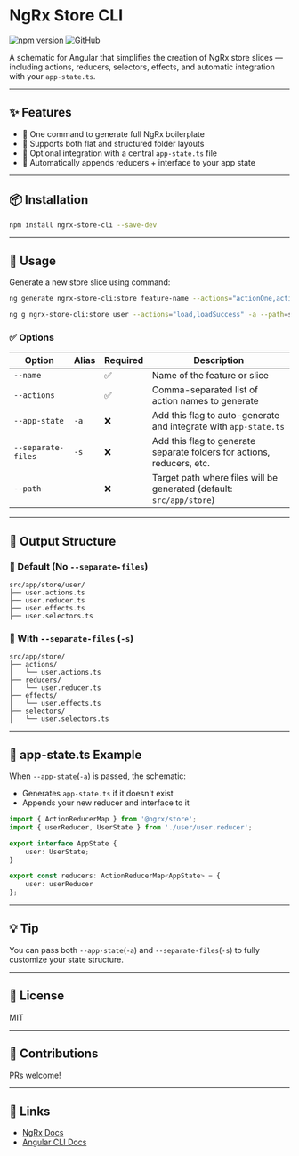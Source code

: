 # NgRx Store CLI

[![npm version](https://img.shields.io/npm/v/ngrx-store-cli.svg?color=brightgreen&label=version)](https://www.npmjs.com/package/ngrx-store-cli)
[![GitHub](https://img.shields.io/badge/GitHub-gurseerat%2Fngrx--store--cli-blue?logo=github)](https://github.com/gurseerat/ngrx-store-cli)

A schematic for Angular that simplifies the creation of NgRx store slices — including actions, reducers, selectors, effects, and automatic integration with your `app-state.ts`.

---

## ✨ Features

- 🚀 One command to generate full NgRx boilerplate
- 🧱 Supports both flat and structured folder layouts
- 🧩 Optional integration with a central `app-state.ts` file
- 🧼 Automatically appends reducers + interface to your app state

---

## 📦 Installation

```bash
npm install ngrx-store-cli --save-dev
```

---

## 🚀 Usage

Generate a new store slice using command:

```bash
ng generate ngrx-store-cli:store feature-name --actions="actionOne,actionTwo" -a --path=your/path -s
````
```bash
ng g ngrx-store-cli:store user --actions="load,loadSuccess" -a --path=src/app/store -s
```

### ✅ Options

| Option             | Alias | Required | Description                                                                  |
|--------------------|-------|----------|------------------------------------------------------------------------------|
| `--name`           |       | ✅        | Name of the feature or slice                                                 |
| `--actions`        |       | ✅        | Comma-separated list of action names to generate                             |
| `--app-state`      | `-a`  | ❌        | Add this flag to auto-generate and integrate with `app-state.ts`             |
| `--separate-files` | `-s`  | ❌        | Add this flag to generate separate folders for actions, reducers, etc.       |
| `--path`           |       | ❌        | Target path where files will be generated (default: `src/app/store`)         |

---

## 📁 Output Structure

### 🔹 Default (No `--separate-files`)
```
src/app/store/user/
├── user.actions.ts
├── user.reducer.ts
├── user.effects.ts
├── user.selectors.ts
```

### 🔸 With `--separate-files` (`-s`)
```
src/app/store/
├── actions/
│   └── user.actions.ts
├── reducers/
│   └── user.reducer.ts
├── effects/
│   └── user.effects.ts
├── selectors/
│   └── user.selectors.ts
```

---

## 📄 app-state.ts Example

When `--app-state`(`-a`) is passed, the schematic:
- Generates `app-state.ts` if it doesn't exist
- Appends your new reducer and interface to it

```ts
import { ActionReducerMap } from '@ngrx/store';
import { userReducer, UserState } from './user/user.reducer';

export interface AppState {
    user: UserState;
}

export const reducers: ActionReducerMap<AppState> = {
    user: userReducer
};
```

---

## 💡 Tip
You can pass both `--app-state`(`-a`) and `--separate-files`(`-s`) to fully customize your state structure.

---

## 📝 License
MIT

---

## 🤝 Contributions
PRs welcome!

---

## 🔗 Links
- [NgRx Docs](https://ngrx.io)
- [Angular CLI Docs](https://angular.io/cli)
